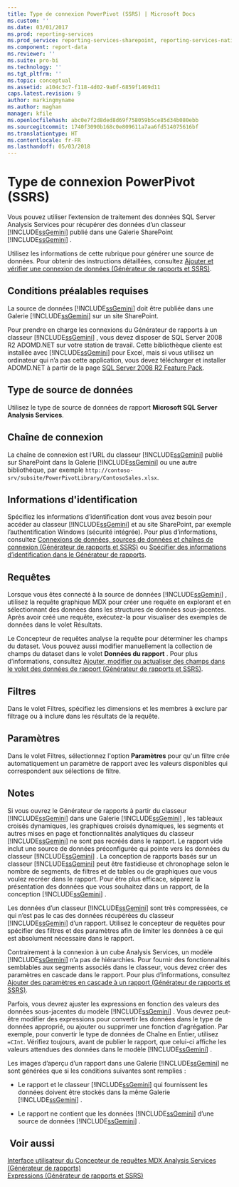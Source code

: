 ```yaml
---
title: Type de connexion PowerPivot (SSRS) | Microsoft Docs
ms.custom: ''
ms.date: 03/01/2017
ms.prod: reporting-services
ms.prod_service: reporting-services-sharepoint, reporting-services-native
ms.component: report-data
ms.reviewer: ''
ms.suite: pro-bi
ms.technology: ''
ms.tgt_pltfrm: ''
ms.topic: conceptual
ms.assetid: a104c3c7-f118-4d02-9a0f-6859f1469d11
caps.latest.revision: 9
author: markingmyname
ms.author: maghan
manager: kfile
ms.openlocfilehash: abc0e7f2d8ded8d69f758059b5ce85d34b080ebb
ms.sourcegitcommit: 1740f3090b168c0e809611a7aa6fd514075616bf
ms.translationtype: HT
ms.contentlocale: fr-FR
ms.lasthandoff: 05/03/2018
---
```

# <a name="power-pivot-connection-type-ssrs"></a>Type de connexion PowerPivot (SSRS)
  Vous pouvez utiliser l’extension de traitement des données SQL Server Analysis Services pour récupérer des données d’un classeur [!INCLUDE[ssGemini](../../includes/ssgemini-md.md)] publié dans une Galerie SharePoint [!INCLUDE[ssGemini](../../includes/ssgemini-md.md)] .  
  
 Utilisez les informations de cette rubrique pour générer une source de données. Pour obtenir des instructions détaillées, consultez [Ajouter et vérifier une connexion de données &#40;Générateur de rapports et SSRS&#41;](../../reporting-services/report-data/add-and-verify-a-data-connection-report-builder-and-ssrs.md).  
  
## <a name="prerequisites"></a>Conditions préalables requises  
 La source de données [!INCLUDE[ssGemini](../../includes/ssgemini-md.md)] doit être publiée dans une Galerie [!INCLUDE[ssGemini](../../includes/ssgemini-md.md)] sur un site SharePoint.  
  
 Pour prendre en charge les connexions du Générateur de rapports à un classeur [!INCLUDE[ssGemini](../../includes/ssgemini-md.md)] , vous devez disposer de SQL Server 2008 R2 ADOMD.NET sur votre station de travail. Cette bibliothèque cliente est installée avec [!INCLUDE[ssGemini](../../includes/ssgemini-md.md)] pour Excel, mais si vous utilisez un ordinateur qui n’a pas cette application, vous devez télécharger et installer ADOMD.NET à partir de la page [SQL Server 2008 R2 Feature Pack](http://go.microsoft.com/fwlink/?LinkId=192565).  
  
## <a name="data-source-type"></a>Type de source de données  
 Utilisez le type de source de données de rapport **Microsoft SQL Server Analysis Services**.  
  
## <a name="connection-string"></a>Chaîne de connexion  
 La chaîne de connexion est l’URL du classeur [!INCLUDE[ssGemini](../../includes/ssgemini-md.md)] publié sur SharePoint dans la Galerie [!INCLUDE[ssGemini](../../includes/ssgemini-md.md)] ou une autre bibliothèque, par exemple `http://contoso-srv/subsite/PowerPivotLibrary/ContosoSales.xlsx`.  
  
## <a name="credentials"></a>Informations d'identification  
 Spécifiez les informations d’identification dont vous avez besoin pour accéder au classeur [!INCLUDE[ssGemini](../../includes/ssgemini-md.md)] et au site SharePoint, par exemple l’authentification Windows (sécurité intégrée). Pour plus d’informations, consultez [Connexions de données, sources de données et chaînes de connexion &#40;Générateur de rapports et SSRS&#41;](../../reporting-services/report-data/data-connections-data-sources-and-connection-strings-report-builder-and-ssrs.md) ou [Spécifier des informations d’identification dans le Générateur de rapports](http://msdn.microsoft.com/library/7412ce68-aece-41c0-8c37-76a0e54b6b53).  
  
## <a name="queries"></a>Requêtes  
 Lorsque vous êtes connecté à la source de données [!INCLUDE[ssGemini](../../includes/ssgemini-md.md)] , utilisez la requête graphique MDX pour créer une requête en explorant et en sélectionnant des données dans les structures de données sous-jacentes. Après avoir créé une requête, exécutez-la pour visualiser des exemples de données dans le volet Résultats.  
  
 Le Concepteur de requêtes analyse la requête pour déterminer les champs du dataset. Vous pouvez aussi modifier manuellement la collection de champs du dataset dans le volet **Données du rapport** . Pour plus d’informations, consultez [Ajouter, modifier ou actualiser des champs dans le volet des données de rapport &#40;Générateur de rapports et SSRS&#41;](../../reporting-services/report-data/add-edit-refresh-fields-in-the-report-data-pane-report-builder-and-ssrs.md).  
  
## <a name="filters"></a>Filtres  
 Dans le volet Filtres, spécifiez les dimensions et les membres à exclure par filtrage ou à inclure dans les résultats de la requête.  
  
## <a name="parameters"></a>Paramètres  
 Dans le volet Filtres, sélectionnez l'option **Paramètres** pour qu'un filtre crée automatiquement un paramètre de rapport avec les valeurs disponibles qui correspondent aux sélections de filtre.  
  
## <a name="remarks"></a>Notes   
 Si vous ouvrez le Générateur de rapports à partir du classeur [!INCLUDE[ssGemini](../../includes/ssgemini-md.md)] dans une Galerie [!INCLUDE[ssGemini](../../includes/ssgemini-md.md)] , les tableaux croisés dynamiques, les graphiques croisés dynamiques, les segments et autres mises en page et fonctionnalités analytiques du classeur [!INCLUDE[ssGemini](../../includes/ssgemini-md.md)] ne sont pas recréés dans le rapport. Le rapport vide inclut une source de données préconfigurée qui pointe vers les données du classeur [!INCLUDE[ssGemini](../../includes/ssgemini-md.md)] . La conception de rapports basés sur un classeur [!INCLUDE[ssGemini](../../includes/ssgemini-md.md)] peut être fastidieuse et chronophage selon le nombre de segments, de filtres et de tables ou de graphiques que vous voulez recréer dans le rapport. Pour être plus efficace, séparez la présentation des données que vous souhaitez dans un rapport, de la conception [!INCLUDE[ssGemini](../../includes/ssgemini-md.md)] .  
  
 Les données d’un classeur [!INCLUDE[ssGemini](../../includes/ssgemini-md.md)] sont très compressées, ce qui n’est pas le cas des données récupérées du classeur [!INCLUDE[ssGemini](../../includes/ssgemini-md.md)] d’un rapport. Utilisez le concepteur de requêtes pour spécifier des filtres et des paramètres afin de limiter les données à ce qui est absolument nécessaire dans le rapport.  
  
 Contrairement à la connexion à un cube Analysis Services, un modèle [!INCLUDE[ssGemini](../../includes/ssgemini-md.md)] n’a pas de hiérarchies. Pour fournir des fonctionnalités semblables aux segments associés dans le classeur, vous devez créer des paramètres en cascade dans le rapport. Pour plus d’informations, consultez [Ajouter des paramètres en cascade à un rapport &#40;Générateur de rapports et SSRS&#41;](../../reporting-services/report-design/add-cascading-parameters-to-a-report-report-builder-and-ssrs.md).  
  
 Parfois, vous devrez ajuster les expressions en fonction des valeurs des données sous-jacentes du modèle [!INCLUDE[ssGemini](../../includes/ssgemini-md.md)] . Vous devrez peut-être modifier des expressions pour convertir les données dans le type de données approprié, ou ajouter ou supprimer une fonction d'agrégation. Par exemple, pour convertir le type de données de Chaîne en Entier, utilisez `=CInt`. Vérifiez toujours, avant de publier le rapport, que celui-ci affiche les valeurs attendues des données dans le modèle [!INCLUDE[ssGemini](../../includes/ssgemini-md.md)] .  
  
 Les images d’aperçu d’un rapport dans une Galerie [!INCLUDE[ssGemini](../../includes/ssgemini-md.md)] ne sont générées que si les conditions suivantes sont remplies :  
  
-   Le rapport et le classeur [!INCLUDE[ssGemini](../../includes/ssgemini-md.md)] qui fournissent les données doivent être stockés dans la même Galerie [!INCLUDE[ssGemini](../../includes/ssgemini-md.md)] .  
  
-   Le rapport ne contient que les données [!INCLUDE[ssGemini](../../includes/ssgemini-md.md)] d’une source de données [!INCLUDE[ssGemini](../../includes/ssgemini-md.md)] .  
  
## <a name="see-also"></a> Voir aussi  
 [Interface utilisateur du Concepteur de requêtes MDX Analysis Services &#40;Générateur de rapports&#41;](http://msdn.microsoft.com/library/7e288eee-2d37-485e-a6a0-dbba5e041e26)   
 [Expressions &#40;Générateur de rapports et SSRS&#41;](../../reporting-services/report-design/expressions-report-builder-and-ssrs.md)  
  
  
